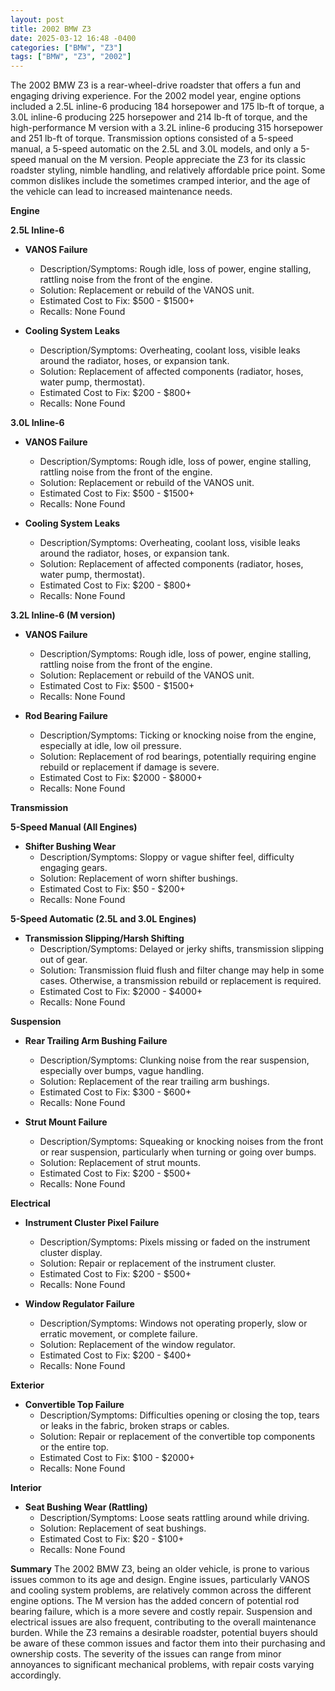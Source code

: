 ```yaml
---
layout: post
title: 2002 BMW Z3
date: 2025-03-12 16:48 -0400
categories: ["BMW", "Z3"]
tags: ["BMW", "Z3", "2002"]
---
```

The 2002 BMW Z3 is a rear-wheel-drive roadster that offers a fun and engaging driving experience. For the 2002 model year, engine options included a 2.5L inline-6 producing 184 horsepower and 175 lb-ft of torque, a 3.0L inline-6 producing 225 horsepower and 214 lb-ft of torque, and the high-performance M version with a 3.2L inline-6 producing 315 horsepower and 251 lb-ft of torque. Transmission options consisted of a 5-speed manual, a 5-speed automatic on the 2.5L and 3.0L models, and only a 5-speed manual on the M version. People appreciate the Z3 for its classic roadster styling, nimble handling, and relatively affordable price point. Some common dislikes include the sometimes cramped interior, and the age of the vehicle can lead to increased maintenance needs.

**Engine**

**2.5L Inline-6**

* **VANOS Failure**
    * Description/Symptoms: Rough idle, loss of power, engine stalling, rattling noise from the front of the engine.
    * Solution: Replacement or rebuild of the VANOS unit.
    * Estimated Cost to Fix: $500 - $1500+
    * Recalls: None Found

* **Cooling System Leaks**
    * Description/Symptoms: Overheating, coolant loss, visible leaks around the radiator, hoses, or expansion tank.
    * Solution: Replacement of affected components (radiator, hoses, water pump, thermostat).
    * Estimated Cost to Fix: $200 - $800+
    * Recalls: None Found

**3.0L Inline-6**

* **VANOS Failure**
    * Description/Symptoms: Rough idle, loss of power, engine stalling, rattling noise from the front of the engine.
    * Solution: Replacement or rebuild of the VANOS unit.
    * Estimated Cost to Fix: $500 - $1500+
    * Recalls: None Found

* **Cooling System Leaks**
    * Description/Symptoms: Overheating, coolant loss, visible leaks around the radiator, hoses, or expansion tank.
    * Solution: Replacement of affected components (radiator, hoses, water pump, thermostat).
    * Estimated Cost to Fix: $200 - $800+
    * Recalls: None Found

**3.2L Inline-6 (M version)**

* **VANOS Failure**
    * Description/Symptoms: Rough idle, loss of power, engine stalling, rattling noise from the front of the engine.
    * Solution: Replacement or rebuild of the VANOS unit.
    * Estimated Cost to Fix: $500 - $1500+
    * Recalls: None Found

* **Rod Bearing Failure**
    * Description/Symptoms: Ticking or knocking noise from the engine, especially at idle, low oil pressure.
    * Solution: Replacement of rod bearings, potentially requiring engine rebuild or replacement if damage is severe.
    * Estimated Cost to Fix: $2000 - $8000+
    * Recalls: None Found

**Transmission**

**5-Speed Manual (All Engines)**

* **Shifter Bushing Wear**
    * Description/Symptoms: Sloppy or vague shifter feel, difficulty engaging gears.
    * Solution: Replacement of worn shifter bushings.
    * Estimated Cost to Fix: $50 - $200+
    * Recalls: None Found

**5-Speed Automatic (2.5L and 3.0L Engines)**

* **Transmission Slipping/Harsh Shifting**
    * Description/Symptoms: Delayed or jerky shifts, transmission slipping out of gear.
    * Solution: Transmission fluid flush and filter change may help in some cases. Otherwise, a transmission rebuild or replacement is required.
    * Estimated Cost to Fix: $2000 - $4000+
    * Recalls: None Found

**Suspension**

* **Rear Trailing Arm Bushing Failure**
    * Description/Symptoms: Clunking noise from the rear suspension, especially over bumps, vague handling.
    * Solution: Replacement of the rear trailing arm bushings.
    * Estimated Cost to Fix: $300 - $600+
    * Recalls: None Found

* **Strut Mount Failure**
    * Description/Symptoms: Squeaking or knocking noises from the front or rear suspension, particularly when turning or going over bumps.
    * Solution: Replacement of strut mounts.
    * Estimated Cost to Fix: $200 - $500+
    * Recalls: None Found

**Electrical**

* **Instrument Cluster Pixel Failure**
    * Description/Symptoms: Pixels missing or faded on the instrument cluster display.
    * Solution: Repair or replacement of the instrument cluster.
    * Estimated Cost to Fix: $200 - $500+
    * Recalls: None Found

* **Window Regulator Failure**
    * Description/Symptoms: Windows not operating properly, slow or erratic movement, or complete failure.
    * Solution: Replacement of the window regulator.
    * Estimated Cost to Fix: $200 - $400+
    * Recalls: None Found

**Exterior**

* **Convertible Top Failure**
    * Description/Symptoms: Difficulties opening or closing the top, tears or leaks in the fabric, broken straps or cables.
    * Solution: Repair or replacement of the convertible top components or the entire top.
    * Estimated Cost to Fix: $100 - $2000+
    * Recalls: None Found

**Interior**

* **Seat Bushing Wear (Rattling)**
    * Description/Symptoms: Loose seats rattling around while driving.
    * Solution: Replacement of seat bushings.
    * Estimated Cost to Fix: $20 - $100+
    * Recalls: None Found

**Summary**
The 2002 BMW Z3, being an older vehicle, is prone to various issues common to its age and design. Engine issues, particularly VANOS and cooling system problems, are relatively common across the different engine options. The M version has the added concern of potential rod bearing failure, which is a more severe and costly repair. Suspension and electrical issues are also frequent, contributing to the overall maintenance burden. While the Z3 remains a desirable roadster, potential buyers should be aware of these common issues and factor them into their purchasing and ownership costs. The severity of the issues can range from minor annoyances to significant mechanical problems, with repair costs varying accordingly.

